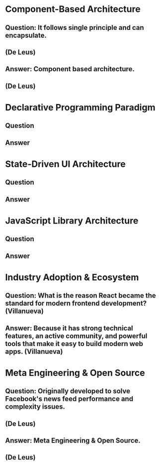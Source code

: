 # Component-Based Architecture

## Question: It follows single principle and can encapsulate.
## (De Leus)

## Answer: Component based architecture.
## (De Leus)




# Declarative Programming Paradigm

## Question

## Answer




# State-Driven UI Architecture

## Question

## Answer




# JavaScript Library Architecture

## Question

## Answer




# Industry Adoption & Ecosystem

## Question: What is the reason React became the standard for modern frontend development? (Villanueva)

## Answer: Because it has strong technical features, an active community, and powerful tools that make it easy to build modern web apps. (Villanueva)




# Meta Engineering & Open Source

## Question: Originally developed to solve Facebook's news feed performance and complexity issues.
## (De Leus)

## Answer: Meta Engineering & Open Source.
## (De Leus)


